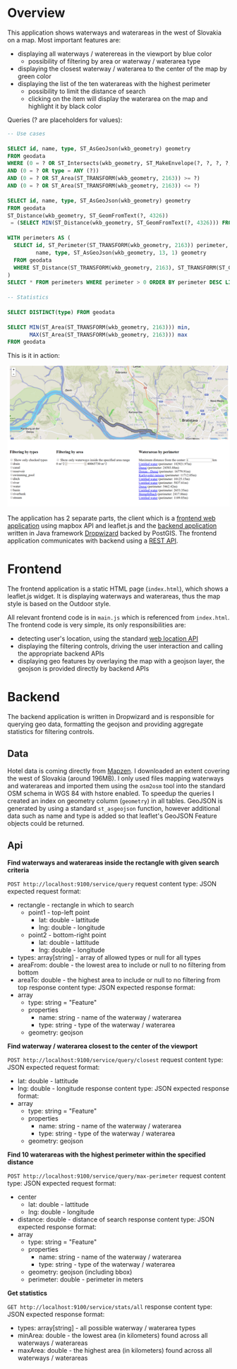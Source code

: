 # Overview

This application shows waterways and waterareas in the west of Slovakia on a map. Most important features are:
* displaying all waterways / waterereas in the viewport by blue color
  * possibility of filtering by area or waterway / waterarea type
* displaying the closest waterway / waterarea to the center of the map by green color
* displaying the list of the ten waterareas with the highest perimeter
  * possibility to limit the distance of search
  * clicking on the item will display the waterarea on the map and highlight it by black color

Queries (? are placeholders for values):
```sql
-- Use cases

SELECT id, name, type, ST_AsGeoJson(wkb_geometry) geometry
FROM geodata
WHERE (0 = ? OR ST_Intersects(wkb_geometry, ST_MakeEnvelope(?, ?, ?, ?, 4326)))
AND (0 = ? OR type = ANY (?))
AND (0 = ? OR ST_Area(ST_TRANSFORM(wkb_geometry, 2163)) >= ?)
AND (0 = ? OR ST_Area(ST_TRANSFORM(wkb_geometry, 2163)) <= ?)

SELECT id, name, type, ST_AsGeoJson(wkb_geometry) geometry
FROM geodata
ST_Distance(wkb_geometry, ST_GeomFromText(?, 4326))
 = (SELECT MIN(ST_Distance(wkb_geometry, ST_GeomFromText(?, 4326))) FROM geodata)
 
WITH perimeters AS (
  SELECT id, ST_Perimeter(ST_TRANSFORM(wkb_geometry, 2163)) perimeter,
         name, type, ST_AsGeoJson(wkb_geometry, 13, 1) geometry
  FROM geodata
  WHERE ST_Distance(ST_TRANSFORM(wkb_geometry, 2163), ST_TRANSFORM(ST_GeomFromText(?, 4326), 2163)) / 1000 <= ?
)
SELECT * FROM perimeters WHERE perimeter > 0 ORDER BY perimeter DESC LIMIT 10

-- Statistics

SELECT DISTINCT(type) FROM geodata

SELECT MIN(ST_Area(ST_TRANSFORM(wkb_geometry, 2163))) min,
       MAX(ST_Area(ST_TRANSFORM(wkb_geometry, 2163))) max
FROM geodata

```

This is it in action:

![Screenshot](screenshot.png)

The application has 2 separate parts, the client which is a [frontend web application](#frontend)
using mapbox API and leaflet.js and the [backend application](#backend) written in Java framework
[Dropwizard](http://www.dropwizard.io/0.9.0/docs/) backed by PostGIS.
The frontend application communicates with backend using a [REST API](#api).

# Frontend

The frontend application is a static HTML page (`index.html`), which shows a leaflet.js widget.
It is displaying waterways and waterareas, thus the map style is based on the Outdoor style.

All relevant frontend code is in `main.js` which is referenced from `index.html`.
The frontend code is very simple, its only responsibilities are:
- detecting user's location, using the standard [web location API](https://developer.mozilla.org/en-US/docs/Web/API/Geolocation/Using_geolocation)
- displaying the filtering controls, driving the user interaction and calling the appropriate backend APIs
- displaying geo features by overlaying the map with a geojson layer, the geojson is provided directly by backend APIs

# Backend

The backend application is written in Dropwizard and is responsible for querying geo data,
formatting the geojson and providing aggregate statistics for filtering controls.

## Data

Hotel data is coming directly from [Mapzen](https://mapzen.com/data/metro-extracts).
I downloaded an extent covering the west of Slovakia (around 196MB). I only used files mapping waterways and waterareas
and imported them using the `osm2osm` tool into the standard OSM schema in WGS 84 with hstore enabled.
To speedup the queries I created an index on geometry column (`geometry`) in all tables.
GeoJSON is generated by using a standard `st_asgeojson` function, however additional data such as name and type is
added so that leaflet's GeoJSON Feature objects could be returned.

## Api

**Find waterways and waterareas inside the rectangle with given search criteria**

`POST http://localhost:9100/service/query`
request content type: JSON
expected request format:
* rectangle - rectangle in which to search
  * point1 - top-left point
    * lat: double - lattitude
    * lng: double - longitude
  * point2 - bottom-right point
    * lat: double - lattitude
    * lng: double - longitude
* types: array[string] - array of allowed types or null for all types
* areaFrom: double - the lowest area to include or null to no filtering from bottom
* areaTo: double - the highest area to include or null to no filtering from top
response content type: JSON
expected response format:
* array
  * type: string = "Feature"
  * properties
    * name: string - name of the waterway / waterarea
    * type: string - type of the waterway / waterarea
  * geometry: geojson

**Find waterway / waterarea closest to the center of the viewport**

`POST http://localhost:9100/service/query/closest`
request content type: JSON
expected request format:
* lat: double - lattitude
* lng: double - longitude
response content type: JSON
expected response format:
* array
  * type: string = "Feature"
  * properties
    * name: string - name of the waterway / waterarea
    * type: string - type of the waterway / waterarea
  * geometry: geojson

**Find 10 waterareas with the highest perimeter within the specified distance**

`POST http://localhost:9100/service/query/max-perimeter`
request content type: JSON
expected request format:
* center
  * lat: double - lattitude
  * lng: double - longitude
* distance: double - distance of search
response content type: JSON
expected response format:
* array
  * type: string = "Feature"
  * properties
    * name: string - name of the waterway / waterarea
    * type: string - type of the waterway / waterarea
  * geometry: geojson (including bbox)
  * perimeter: double - perimeter in meters

**Get statistics**

`GET http://localhost:9100/service/stats/all`
response content type: JSON
expected response format:
* types: array[string] - all possible waterway / waterarea types
* minArea: double - the lowest area (in kilometers) found across all waterways / waterareas
* maxArea: double - the highest area (in kilometers) found across all waterways / waterareas
